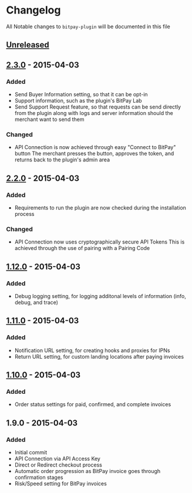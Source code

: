 # Changelog

All Notable changes to `bitpay-plugin` will be documented in this file

## [Unreleased][unreleased]

## [2.3.0] - 2015-04-03
### Added
- Send Buyer Information setting, so that it can be opt-in
- Support information, such as the plugin's BitPay Lab
- Send Support Request feature, so that requests can be send directly from the plugin
  along with logs and server information should the merchant want to send them

### Changed
- API Connection is now achieved through easy "Connect to BitPay" button
  The merchant presses the button, approves the token, and returns back to the plugin's admin area

## [2.2.0] - 2015-04-03
### Added
- Requirements to run the plugin are now checked during the installation process

### Changed
- API Connection now uses cryptographically secure API Tokens
  This is achieved through the use of pairing with a Pairing Code

## [1.12.0] - 2015-04-03
### Added
- Debug logging setting, for logging additonal levels of information (info, debug, and trace)

## [1.11.0] - 2015-04-03
### Added
- Notification URL setting, for creating hooks and proxies for IPNs
- Return URL setting, for custom landing locations after paying invoices

## [1.10.0] - 2015-04-03
### Added
- Order status settings for paid, confirmed, and complete invoices

## 1.9.0 - 2015-04-03
### Added
- Initial commit
- API Connection via API Access Key
- Direct or Redirect checkout process
- Automatic order progression as BitPay invoice goes through confirmation stages
- Risk/Speed setting for BitPay invoices

[unreleased]: https://github.com/bitpay/bitpay-plugin/compare/v2.3.0...HEAD
[2.3.0]: https://github.com/bitpay/bitpay-plugin/compare/v2.2.0...v2.3.0
[2.2.0]: https://github.com/bitpay/bitpay-plugin/compare/v1.12.0...v2.2.0
[1.12.0]: https://github.com/bitpay/bitpay-plugin/compare/v1.11.0...v1.12.0
[1.11.0]: https://github.com/bitpay/bitpay-plugin/compare/v1.10.0...v1.11.0
[1.10.0]: https://github.com/bitpay/bitpay-plugin/compare/v1.9.0...v1.10.0
